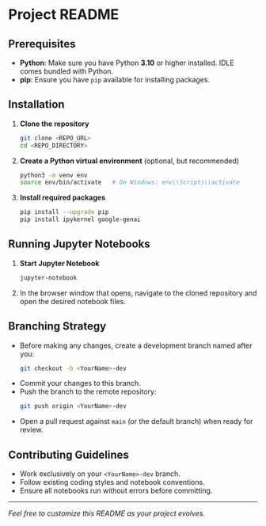 # Project README

## Prerequisites

- **Python**: Make sure you have Python **3.10** or higher installed. IDLE comes bundled with Python.
- **pip**: Ensure you have `pip` available for installing packages.

## Installation

1. **Clone the repository**
   ```bash
   git clone <REPO_URL>
   cd <REPO_DIRECTORY>
   ```

2. **Create a Python virtual environment** (optional, but recommended)
   ```bash
   python3 -m venv env
   source env/bin/activate   # On Windows: env\\Scripts\\activate
   ```

3. **Install required packages**
   ```bash
   pip install --upgrade pip
   pip install ipykernel google-genai
   ```

## Running Jupyter Notebooks

1. **Start Jupyter Notebook**
   ```bash
   jupyter-notebook
   ```

2. In the browser window that opens, navigate to the cloned repository and open the desired notebook files.

## Branching Strategy

- Before making any changes, create a development branch named after you:
  ```bash
  git checkout -b <YourName>-dev
  ```
- Commit your changes to this branch.
- Push the branch to the remote repository:
  ```bash
  git push origin <YourName>-dev
  ```
- Open a pull request against `main` (or the default branch) when ready for review.

## Contributing Guidelines

- Work exclusively on your `<YourName>-dev` branch.
- Follow existing coding styles and notebook conventions.
- Ensure all notebooks run without errors before committing.

---

*Feel free to customize this README as your project evolves.*

